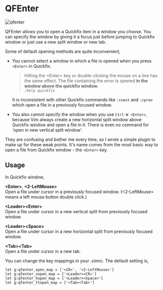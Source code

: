 # QFEnter

![qfenter](https://f.cloud.github.com/assets/5915359/1632228/bb76dc72-5774-11e3-83d1-2933b95d5b81.gif)

QFEnter allows you to open a Quickfix item in a window you choose.
You can specify the window by giving it a focus just before jumping to Quickfix window or just use a new split window or new tab.

Some of default opening methods are quite inconvenient,

- You cannot select a window in which a file is opened when you press `<Enter>` in Quickfix.  

  > Hitting the \<Enter\> key or double-clicking the mouse on a line has the same effect. The
file containing the error is opened **in the window above the quickfix window**.  
*`:help quickfix`* 

  It is inconsistent with other Quickfix commands like `:cnext` and `:cprev` which open a file in a previously focused window.

- You also cannot specify the window when you use `Ctrl-W <Enter>`, 
because Vim always create a new horizontal split window above Quickfix window and open a file in it.
There is even no command for 'open in new vertical split window'.

They are confusing and bother me every time, so I wrote a simple plugin to make up for these weak points.
It's name comes from the most basic way to open a file from Quickfix window - the `<Enter>` key.

## Usage

In Quickfix window,

**\<Enter\>**, **\<2-LeftMouse\>**  
Open a file under cursor in a previously focused window. (\<2-LeftMouse\> means a left mouse button double click.)

**\<Leader\>\<Enter\>**  
Open a file under cursor in a new vertical split from previously focused window.

**\<Leader\>\<Space\>**  
Open a file under cursor in a new horizontal split from previously focused window.

**\<Tab\>\<Tab\>**  
Open a file under cursor in a new tab.

You can change the key mappings in your .vimrc. The default setting is, 
```
let g:qfenter_open_map = ['<CR>', '<2-LeftMouse>']
let g:qfenter_vopen_map = ['<Leader><CR>']
let g:qfenter_hopen_map = ['<Leader><Space>']
let g:qfenter_ttopen_map = ['<Tab><Tab>']
```

